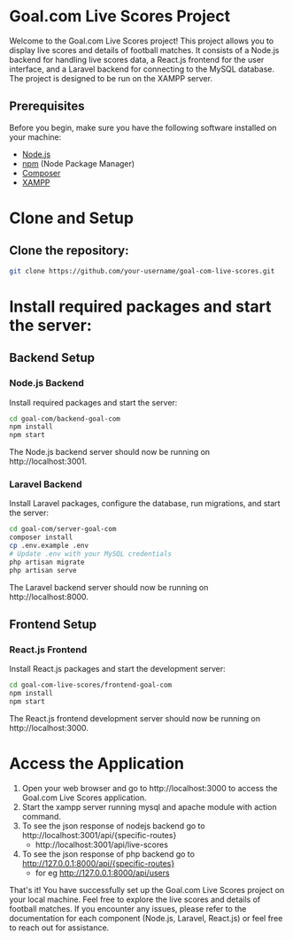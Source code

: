 

# Goal.com Live Scores Project

Welcome to the Goal.com Live Scores project! This project allows you to display live scores and details of football matches. It consists of a Node.js backend for handling live scores data, a React.js frontend for the user interface, and a Laravel backend for connecting to the MySQL database. The project is designed to be run on the XAMPP server.

## Prerequisites

Before you begin, make sure you have the following software installed on your machine:
- [Node.js](https://nodejs.org/)
- [npm](https://www.npmjs.com/) (Node Package Manager)
- [Composer](https://getcomposer.org/)
- [XAMPP](https://www.apachefriends.org/index.html)

# Clone and Setup

## Clone the repository:

```bash
git clone https://github.com/your-username/goal-com-live-scores.git
```


# Install required packages and start the server:



## Backend Setup

### Node.js Backend

Install required packages and start the server:

```bash
cd goal-com/backend-goal-com
npm install
npm start

```

The Node.js backend server should now be running on http://localhost:3001.


### Laravel Backend

Install Laravel packages, configure the database, run migrations, and start the server:

```bash
cd goal-com/server-goal-com
composer install
cp .env.example .env
# Update .env with your MySQL credentials
php artisan migrate
php artisan serve
```

The Laravel backend server should now be running on http://localhost:8000.



## Frontend Setup

### React.js Frontend

Install React.js packages and start the development server:

```bash
cd goal-com-live-scores/frontend-goal-com
npm install
npm start
```

The React.js frontend development server should now be running on http://localhost:3000.


# Access the Application
1. Open your web browser and go to http://localhost:3000 to access the Goal.com Live Scores application.
2. Start the xampp server running mysql and apache module with action command.
3. To see the json response of nodejs backend go to http://localhost:3001/api/{specific-routes}
   - http://localhost:3001/api/live-scores
4. To see the json response of php backend go to  http://127.0.0.1:8000/api/{specific-routes}
   - for eg http://127.0.0.1:8000/api/users


That's it! You have successfully set up the Goal.com Live Scores project on your local machine. Feel free to explore the live scores and details of football matches. If you encounter any issues, please refer to the documentation for each component (Node.js, Laravel, React.js) or feel free to reach out for assistance.